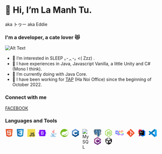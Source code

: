 # 👋 Hi, I’m La Manh Tu.
  aka トゥー
  aka Eddie

### I'm a developer, a cate lover :heart_eyes_cat:
![Alt Text](https://media.giphy.com/media/vFKqnCdLPNOKc/giphy.gif)
- 👀 I’m interested in SLEEP ｡-ᆺ-｡ <( Zzz) .
- 🍊 I have experiences in Java, Javascript Vanilla, a little Unity and C# (Mono I think).
- 🌱 I’m currently doing with Java Core.
- 🏢 I have been working for [TAP](https://www.tap-ic.co.jp/) (Ha Noi Office) since the beginning of October 2022.

### Connect with me
[FACEBOOK](https://www.facebook.com/la.manhtuuu/)

### Languages and Tools
<img align="left" alt="HTML5" width="26px" src="https://github.com/devicons/devicon/blob/v2.15.1/icons/html5/html5-original.svg" style="padding-right:10px;" />
<img align="left" alt="CSS3" width="26px" src="https://github.com/devicons/devicon/blob/v2.15.1/icons/css3/css3-original.svg" style="padding-right:10px;" />
<img align="left" alt="Javascript" width="26px" src="https://github.com/devicons/devicon/blob/v2.15.1/icons/javascript/javascript-original.svg" style="padding-right:10px;" />
<img align="left" alt="Bootstrap 3" width="26px" src="https://github.com/devicons/devicon/blob/v2.15.1/icons/bootstrap/bootstrap-original.svg" style="padding-right:10px;" />
<img align="left" alt="Java" width="26px" src="https://github.com/devicons/devicon/blob/v2.15.1/icons/java/java-original.svg" style="padding-right:10px;" />
<img align="left" alt="Spring Boot" width="26px" src="https://github.com/devicons/devicon/blob/v2.15.1/icons/spring/spring-original.svg" style="padding-right:10px;" />
<img align="left" alt="C++" width="26px" src="https://github.com/devicons/devicon/blob/v2.15.1/icons/cplusplus/cplusplus-original.svg" style="padding-right:10px;" />
<img align="left" alt="MySQL" width="26px" src="https://cdn.jsdelivr.net/gh/devicons/devicon/icons/mysql/mysql-original.svg" style="padding-right:10px;" />
<img align="left" alt="PostgreSQL" width="26px" src="https://github.com/devicons/devicon/blob/v2.15.1/icons/postgresql/postgresql-original.svg" style="padding-right:10px;" />
<img align="left" alt="Nodejs" width="26px" src="https://github.com/devicons/devicon/blob/v2.15.1/icons/nodejs/nodejs-original.svg" style="padding-right:10px;" />
<img align="left" alt="Discord JS" width="26px" src="https://github.com/devicons/devicon/blob/v2.15.1/icons/discordjs/discordjs-original.svg" style="padding-right:10px;" />
<img align="left" alt="Git" width="26px" src="https://github.com/devicons/devicon/blob/v2.15.1/icons/git/git-original.svg" style="padding-right:10px;" />
<img align="left" alt="Intellij" width="26px" src="https://github.com/devicons/devicon/blob/v2.15.1/icons/intellij/intellij-original.svg" style="padding-right:10px;" />
<img align="left" alt="VS Code" width="26px" src="https://github.com/devicons/devicon/blob/v2.15.1/icons/vscode/vscode-original.svg" style="padding-right:10px;" />
<img align="left" alt="C#" width="26px" src="https://github.com/devicons/devicon/blob/v2.15.1/icons/csharp/csharp-original.svg" style="padding-right:10px;" />
<img align="left" alt="Unity" width="26px" src="https://github.com/devicons/devicon/blob/v2.15.1/icons/unity/unity-original.svg" style="padding-right:10px;" />
<br>
<br>


<!---
k9-maru/k9-maru is a ✨ special ✨ repository because its `README.md` (this file) appears on your GitHub profile.
You can click the Preview link to take a look at your changes.
--->
